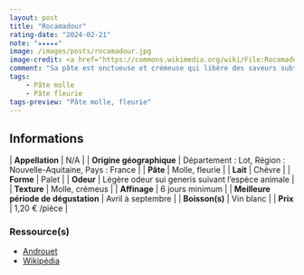 ```yaml
---
layout: post
title: "Rocamadour"
rating-date: "2024-02-21"
note: "★★★★★"
image: /images/posts/rocamadour.jpg
image-credit: <a href="https://commons.wikimedia.org/wiki/File:Rocamadour_(fromage)_05.jpg">Coyau / Wikimedia Commons</a>
comment: "Sa pâte est onctueuse et crémeuse qui libère des saveurs subtiles de crème, de beurre et de noisette."
tags:
    - Pâte molle
    - Pâte fleurie
tags-preview: "Pâte molle, fleurie"
---
```


## Informations

| **Appellation** | N/A |
| **Origine géographique** | Département : Lot, Région : Nouvelle-Aquitaine, Pays : France   |
| **Pâte** | Molle, fleurie |
| **Lait** | Chèvre |
| **Forme** | Palet |
| **Odeur** | Légère odeur sui generis suivant l’espèce animale |
| **Texture** | Molle, crémeus |
| **Affinage** | 6 jours minimum |
| **Meilleure période de dégustation** | Avril à septembre |
| **Boisson(s)** | Vin blanc |
| **Prix** | 1,20 € /pièce |

### Ressource(s)
* [Androuet](https://www.androuet.com/Rocamadour-68.html)
* [Wikipédia](https://fr.wikipedia.org/wiki/Rocamadour_(fromage))